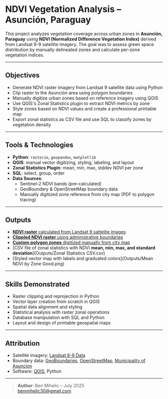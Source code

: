 # NDVI Vegetation Analysis – Asunción, Paraguay

This project analyzes vegetation coverage across urban zones in **Asunción, Paraguay** using **NDVI (Normalized Difference Vegetation Index)** derived from Landsat 8-9 satellite imagery. The goal was to assess green space distribution by manually delineated zones and calculate per-zone vegetation indices.

---

## Objectives

- Generate NDVI raster imagery from Landsat 9 satellite data using Python
- Clip raster to the Asunción area using polygon boundaries
- Manually digitize urban zones based on reference imagery using QGIS
- Use QGIS's Zonal Statistics plugin to extract NDVI metrics by zone
- Style zones based on NDVI values and create a professional printable map
- Export zonal statistics as CSV file and use SQL to classify zones by vegetation density

---

## Tools & Technologies

- **Python**: `rasterio`, `geopandas`, `matplotlib`
- **QGIS**: manual vector digitizing, styling, labeling, and layout
- **Zonal Statistics Plugin**: mean, min, max, stddev NDVI per zone
- **SQL**: select, group, order
- **Data Sources**:
  - Sentinel-2 NDVI bands (pre-calculated)
  - GeoBoundary & OpenStreetMap boundary data
  - Manually digitized zone reference from city map (PDF to polygon tracing)

---

## Outputs

- [**NDVI raster** calculated from Landsat 9 sattelite images](Scripts/CreateNDVIRaster.ipynb)
- [**Clippled NDVI raster** using administrative boundaries](Scripts/SnipRaster.ipynb)
- [**Custom polygon zones** digitized manually from city map](Data/CIUDAD_DE_ASUNCION_CATASTRAL_2022.pdf)
- [CSV file of zonal statistics with NDVI **mean, min, max, and standard deviation**](Outputs/Zonal Statistics CSV.csv)
- [Styled vector map with labels and graduated colors](Outputs/Mean NDVI by Zone Good.png)

---

## Skills Demonstrated

- Raster clipping and reprojection in Python
- Vector layer creation from scratch in QGIS
- Spatial data alignment and styling
- Statistical analysis with raster zonal operations
- Database manipulation with SQL and Python
- Layout and design of printable geospatial maps

---

## Attribution

- Satellite imagery: [Landsat 8-9 Data](https://earthexplorer.usgs.gov/)
- Boundary data: [GeoBoundaries](https://www.geoboundaries.org/simplifiedDownloads.html), [OpenStreetMap](https://www.openstreetmap.org), [Municipality of Asuncion](https://www.asuncion.gov.py/)
- Software: [QGIS](https://qgis.org), Python

---

> **Author**: Ben Mihelic – July 2025  
> [benmihelic30@gmail.com](mailto:benmihelic30@gmail.com)
